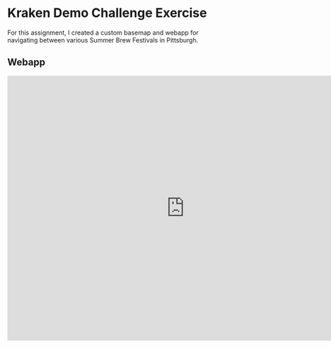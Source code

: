 # Kraken Demo Challenge Exercise
For this assignment, I created a custom basemap and webapp for navigating between various Summer Brew Festivals in Pittsburgh.

## Webapp

<iframe width="800" height="600" frameborder="0" allowfullscreen src="https://arcg.is/8yCvn"></iframe>
